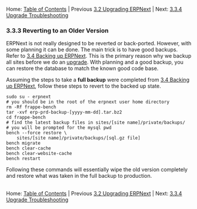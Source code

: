 Home: [Table of Contents](../ "Table of Contents") | Previous [3.2 Upgrading ERPNext](upgrade "Upgrading ERPNext") | Next: [3.3.4 Upgrade Troubleshooting](upgrade-trouble "Upgrade Troubleshooting")

### 3.3.3 Reverting to an Older Version

ERPNext is not really designed to be reverted or back-ported. However, with some planning it can be done. The main trick is to have good backups. Refer to [3.4 Backing up ERPNext](backup "Backing up ERPNext"). This is the primary reason why we backup all sites before we do an [upgrade](upgrade "Upgrading ERPNext"). With planning and a good backup, you can restore the database to match the known good code base.

Assuming the steps to take a **full backup** were completed from [3.4 Backing up ERPNext](backup#Full "Backing up ERPNext"), follow these steps to revert to the backed up state.

    sudo su - erpnext
    # you should be in the root of the erpnext user home directory
    rm -Rf frappe-bench
    tar -xvf erp-prd-backup-[yyyy-mm-dd].tar.bz2
    cd frappe-bench
    # find the latest backup files in sites/[site name]/private/backups/
    # you will be prompted for the mysql pwd
    bench --force restore \
        sites/[site name]/private/backups/[sql.gz file]
    bench migrate
    bench clear-cache
    bench clear-website-cache
    bench restart

Following these commands will essentially wipe the old version completely and restore what was taken in the full backup to production.<br /><br />

Home: [Table of Contents](../ "Table of Contents") | Previous [3.2 Upgrading ERPNext](upgrade "Upgrading ERPNext") | Next: [3.3.4 Upgrade Troubleshooting](upgrade-trouble "Upgrade Troubleshooting")
